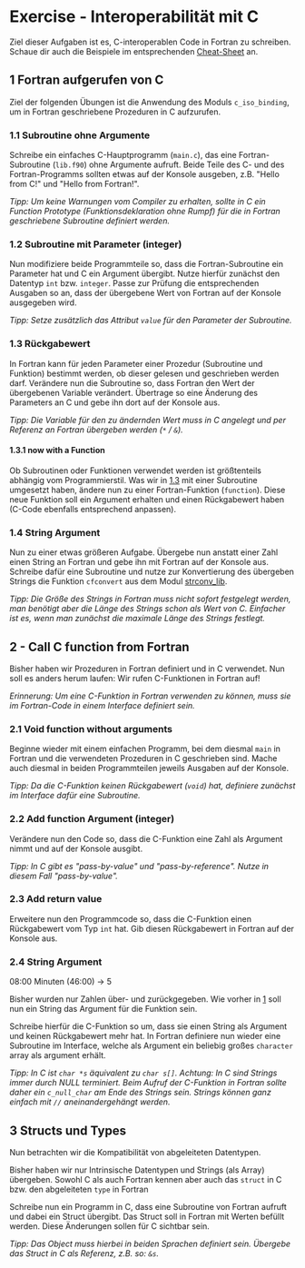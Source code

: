 # Exercise - Interoperabilität mit C

Ziel dieser Aufgaben ist es, C-interoperablen Code in Fortran zu schreiben.
Schaue dir auch die Beispiele im entsprechenden [Cheat-Sheet](../Cheat-Sheets/c_interoperability.md) an.

## 1 Fortran aufgerufen von C

Ziel der folgenden Übungen ist die Anwendung des Moduls `c_iso_binding`, um in Fortran geschriebene Prozeduren in C aufzurufen.

### 1.1 Subroutine ohne Argumente

Schreibe ein einfaches C-Hauptprogramm (`main.c`), das eine Fortran-Subroutine (`lib.f90`) ohne Argumente aufruft.
Beide Teile des C- und des Fortran-Programms sollten etwas auf der Konsole ausgeben, z.B. "Hello from C!" und "Hello from Fortran!".

_Tipp: Um keine Warnungen vom Compiler zu erhalten, sollte in C ein Function Prototype (Funktionsdeklaration ohne Rumpf) für die in Fortran geschriebene Subroutine definiert werden._

### 1.2 Subroutine mit Parameter (integer)

Nun modifiziere beide Programmteile so, dass die Fortran-Subroutine ein Parameter hat und C ein Argument übergibt.
Nutze hierfür zunächst den Datentyp `int` bzw. `integer`.
Passe zur Prüfung die entsprechenden Ausgaben so an, dass der übergebene Wert von Fortran auf der Konsole ausgegeben wird.

_Tipp: Setze zusätzlich das Attribut `value` für den Parameter der Subroutine._

### 1.3 Rückgabewert

In Fortran kann für jeden Parameter einer Prozedur (Subroutine und Funktion) bestimmt werden, ob dieser gelesen und geschrieben werden darf.
Verändere nun die Subroutine so, dass Fortran den Wert der übergebenen Variable verändert.
Übertrage so eine Änderung des Parameters an C und gebe ihn dort auf der Konsole aus.

_Tipp: Die Variable für den zu ändernden Wert muss in C angelegt und per Referenz an Fortran übergeben werden (`*` / `&`)._

#### 1.3.1 now with a Function

Ob Subroutinen oder Funktionen verwendet werden ist größtenteils abhängig vom Programmierstil.
Was wir in [1.3](#13-rückgabewert) mit einer Subroutine umgesetzt haben, ändere nun zu einer Fortran-Funktion (`function`).
Diese neue Funktion soll ein Argument erhalten und einen Rückgabewert haben (C-Code ebenfalls entsprechend anpassen).

### 1.4 String Argument

Nun zu einer etwas größeren Aufgabe.
Übergebe nun anstatt einer Zahl einen String an Fortran und gebe ihn mit Fortran auf der Konsole aus.
Schreibe dafür eine Subroutine und nutze zur Konvertierung des übergeben Strings die Funktion `cfconvert` aus dem Modul [strconv_lib](./strconv_lib.f90).

_Tipp: Die Größe des Strings in Fortran muss nicht sofort festgelegt werden, man benötigt aber die Länge des Strings schon als Wert von C. Einfacher ist es, wenn man zunächst die maximale Länge des Strings festlegt._

## 2 - Call C function from Fortran

Bisher haben wir Prozeduren in Fortran definiert und in C verwendet.
Nun soll es anders herum laufen: Wir rufen C-Funktionen in Fortran auf!

_Erinnerung: Um eine C-Funktion in Fortran verwenden zu können, muss sie im Fortran-Code in einem Interface definiert sein._

### 2.1 Void function without arguments

Beginne wieder mit einem einfachen Programm, bei dem diesmal `main` in Fortran und die verwendeten Prozeduren in C geschrieben sind.
Mache auch diesmal in beiden Programmteilen jeweils Ausgaben auf der Konsole.

_Tipp: Da die C-Funktion keinen Rückgabewert (`void`) hat, definiere zunächst im Interface dafür eine Subroutine._

### 2.2 Add function Argument (integer)

Verändere nun den Code so, dass die C-Funktion eine Zahl als Argument nimmt und auf der Konsole ausgibt.

_Tipp: In C gibt es "pass-by-value" und "pass-by-reference". Nutze in diesem Fall "pass-by-value"._

### 2.3 Add return value

Erweitere nun den Programmcode so, dass die C-Funktion einen Rückgabewert vom Typ `int` hat.
Gib diesen Rückgabewert in Fortran auf der Konsole aus.

### 2.4 String Argument

08:00 Minuten (46:00) → 5

Bisher wurden nur Zahlen über- und zurückgegeben.
Wie vorher in [1](#1-fortran-aufgerufen-von-c) soll nun ein String das Argument für die Funktion sein.

Schreibe hierfür die C-Funktion so um, dass sie einen String als Argument und keinen Rückgabewert mehr hat.
In Fortran definiere nun wieder eine Subroutine im Interface, welche als Argument ein beliebig großes `character` array als argument erhält.

_Tipp: In C ist `char *s` äquivalent zu `char s[]`._
_Achtung: In C sind Strings immer durch NULL terminiert. Beim Aufruf der C-Funktion in Fortran sollte daher ein `c_null_char` am Ende des Strings sein. Strings können ganz einfach mit `//` aneinandergehängt werden._

## 3 Structs und Types

Nun betrachten wir die Kompatibilität von abgeleiteten Datentypen.

Bisher haben wir nur Intrinsische Datentypen und Strings (als Array) übergeben.
Sowohl C als auch Fortran kennen aber auch das `struct` in C bzw. den abgeleiteten `type` in Fortran

Schreibe nun ein Programm in C, dass eine Subroutine von Fortran aufruft und dabei ein Struct übergibt.
Das Struct soll in Fortran mit Werten befüllt werden.
Diese Änderungen sollen für C sichtbar sein.

_Tipp: Das Object muss hierbei in beiden Sprachen definiert sein. Übergebe das Struct in C als Referenz, z.B. so: `&s`._

